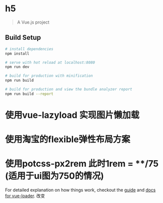 # h5

> A Vue.js project

## Build Setup

``` bash
# install dependencies
npm install

# serve with hot reload at localhost:8080
npm run dev

# build for production with minification
npm run build

# build for production and view the bundle analyzer report
npm run build --report
```


# 使用vue-lazyload 实现图片懒加载
# 使用淘宝的flexible弹性布局方案
# 使用potcss-px2rem 此时1rem = **/75 (适用于ui图为750的情况)

For detailed explanation on how things work, checkout the [guide](http://vuejs-templates.github.io/webpack/) and [docs for vue-loader](http://vuejs.github.io/vue-loader).
改变